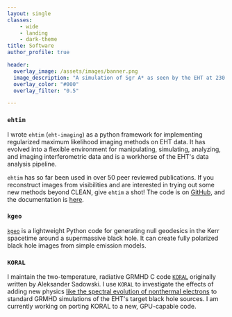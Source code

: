 ```yaml
---
layout: single
classes:
    - wide
    - landing
    - dark-theme
title: Software
author_profile: true

header:
  overlay_image: /assets/images/banner.png
  image_description: "A simulation of Sgr A* as seen by the EHT at 230 GHz" 
  overlay_color: "#000"
  overlay_filter: "0.5"

---
```

### `ehtim`

I wrote `ehtim`  (`eht-imaging`) as a python framework for implementing regularized maximum likelihood imaging methods on EHT data. It has evolved into a flexible environment for manipulating, simulating, analyzing, and imaging interferometric data and is a workhorse of the EHT's data analysis pipeline.

`ehtim` has so far been used in over 50 peer reviewed publications. If you reconstruct images from visibilities and are interested in trying out some new methods beyond CLEAN, give `ehtim` a shot! The code is on [GitHub](https://github.com/achael/eht-imaging), and the documentation is [here](https://achael.github.io/eht-imaging/).

### `kgeo`

[`kgeo`](https://github.com/achael/kgeo) is a lightweight Python code for generating null geodesics in the Kerr spacetime around a supermassive black hole. It can create fully polarized black hole images from simple emission models. 

### `KORAL`

I maintain the two-temperature, radiative GRMHD C code [`KORAL`](https://github.com/achael/koral_lite) originally written by Aleksander Sadowski. I use `KORAL` to investigate the effects of adding new physics [like the spectral evolution of nonthermal electrons](https://arxiv.org/abs/1704.05092) to standard GRMHD simulations of the EHT's target black hole sources. I am currently working on porting KORAL to a new, GPU-capable code. 

<br/><br/>

